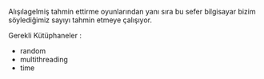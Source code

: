 Alışılagelmiş tahmin ettirme oyunlarından yanı sıra bu sefer bilgisayar bizim söylediğimiz sayıyı tahmin etmeye çalışıyor.

Gerekli Kütüphaneler :
- random
- multithreading
- time
